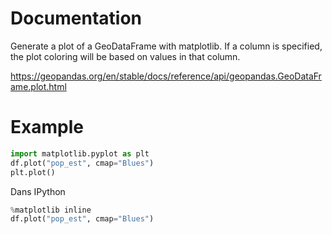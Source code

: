# Documentation
Generate a plot of a GeoDataFrame with matplotlib. If a column is specified, the plot coloring will be based on values in that column.

https://geopandas.org/en/stable/docs/reference/api/geopandas.GeoDataFrame.plot.html

# Example 
```python
import matplotlib.pyplot as plt
df.plot("pop_est", cmap="Blues")
plt.plot()
```

Dans IPython
```python
%matplotlib inline
df.plot("pop_est", cmap="Blues")
```

